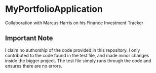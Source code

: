 # MyPortfolioApplication
Collaboration with Marcus Harris on his Finance Investment Tracker

## Important Note
I claim no authorship of the code provided in this repository. I only contributed to the code found in the test file, and made minor changes inside the bigger project. 
The test file simply runs through the code and ensures there are no errors. 
